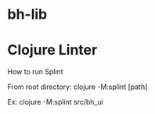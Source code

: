 # bh-lib

# Clojure Linter

How to run Splint

From root directory:  clojure -M:splint [path]

Ex:  clojure -M:splint src/bh_ui

